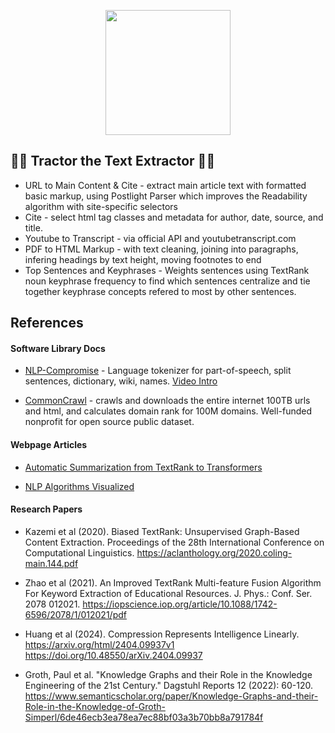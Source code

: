 <p align="center">
<img width="200px" src="https://i.imgur.com/4GOOM9s.jpeg"> 
</p>

## 📜🚜  Tractor the Text Extractor 📜🚜

* URL to Main Content & Cite - extract main article text with formatted basic markup, using Postlight Parser which improves the Readability algorithm with  site-specific selectors
* Cite - select html tag classes and metadata for author, date, source, and title.
* Youtube to Transcript - via official API and youtubetranscript.com
* PDF to HTML Markup - with text cleaning, joining into paragraphs, infering headings by text height, moving footnotes to end
* Top Sentences and Keyphrases -  Weights sentences using TextRank noun keyphrase frequency  to find which sentences centralize and tie together keyphrase concepts refered to most by other sentences.

## References  

#### Software Library Docs

*   [NLP-Compromise](https://observablehq.com/@spencermountain/nlp-compromise) - Language tokenizer for part-of-speech, split sentences, dictionary, wiki, names. [Video Intro](https://vimeo.com/496095722)

*   [CommonCrawl](https://commoncrawl.org/examples) - crawls and downloads the entire internet 100TB urls and html, and calculates domain rank for 100M domains. Well-funded nonprofit for open source public dataset.

#### Webpage Articles 

* [Automatic Summarization from TextRank to Transformers](https://blog.fastforwardlabs.com/2021/09/22/automatic-summarization-from-textrank-to-transformers.html)

*   [NLP Algorithms Visualized](https://github.com/janlukasschroeder/nlp-cheat-sheet-python/blob/master/README.md)

#### Research Papers


* Kazemi et al (2020). Biased TextRank: Unsupervised Graph-Based Content Extraction. Proceedings of the 28th International Conference on Computational Linguistics. https://aclanthology.org/2020.coling-main.144.pdf

*  Zhao et al (2021). An Improved TextRank Multi-feature Fusion Algorithm For Keyword Extraction of Educational Resources. J. Phys.: Conf. Ser. 2078 012021. https://iopscience.iop.org/article/10.1088/1742-6596/2078/1/012021/pdf


* Huang et al (2024). Compression Represents Intelligence Linearly. https://arxiv.org/html/2404.09937v1  https://doi.org/10.48550/arXiv.2404.09937

* Groth, Paul et al. "Knowledge Graphs and their Role in the Knowledge Engineering of the 21st Century." Dagstuhl Reports 12 (2022): 60-120. https://www.semanticscholar.org/paper/Knowledge-Graphs-and-their-Role-in-the-Knowledge-of-Groth-Simperl/6de46ecb3ea78ea7ec88bf03a3b70bb8a791784f
